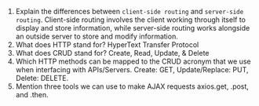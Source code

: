 1.  Explain the differences between `client-side routing` and `server-side routing`.
    Client-side routing involves the client working through itself to display and store information, while server-side routing works alongside an outside server to store and modify information.
1.  What does HTTP stand for?
    HyperText Transfer Protocol
1.  What does CRUD stand for?
    Create, Read, Update, & Delete
1.  Which HTTP methods can be mapped to the CRUD acronym that we use when interfacing with APIs/Servers.
    Create: GET, Update/Replace: PUT, Delete: DELETE.
1.  Mention three tools we can use to make AJAX requests
    axios.get, .post, and .then.